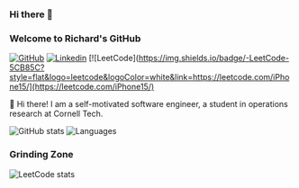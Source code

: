 ### Hi there 👋

<!--
**YueqianMa/yueqianMa** is a ✨ _special_ ✨ repository because its `README.md` (this file) appears on your GitHub profile.

Here are some ideas to get you started:

- 🔭 I’m currently working on ...
- 🌱 I’m currently learning ...
- 👯 I’m looking to collaborate on ...
- 🤔 I’m looking for help with ...
- 💬 Ask me about ...
- 📫 How to reach me: ...
- 😄 Pronouns: ...
- ⚡ Fun fact: ...
-->


### Welcome to Richard's GitHub

[![GitHub](https://img.shields.io/badge/-GitHub-2F2F2F?style=flat&logo=github&logoColor=white&link=https://www.github.com/yueqianma)](https://www.github.com/yueqianma)
[![Linkedin](https://img.shields.io/badge/-LinkedIn-306EA8?style=flat&logo=Linkedin&logoColor=white&link=https://www.linkedin.com/in/yueqian-ma/)](https://www.linkedin.com/in/yueqian-ma/) 
[![LeetCode](https://img.shields.io/badge/-LeetCode-5CB85C?style=flat&logo=leetcode&logoColor=white&link=https://leetcode.com/iPhone15/](https://leetcode.com/iPhone15/)

🔭 Hi there! I am a self-motivated software engineer, a student in operations research at Cornell Tech.

![GitHub stats](https://github-readme-stats.vercel.app/api?username=yueqian-ma&show_icons=true&count_private=true&theme=algolia&custom_title=GitHub%20Stats&include_all_commits=true&hide=issues&hide_title=true&card_width=400)
![Languages](https://github-readme-stats.vercel.app/api/top-langs/?username=yueqian-ma&layout=compact&hide=jupyter%20notebook&theme=algolia&custom_title=Top%20Languages&langs_count=4)

### Grinding Zone

![LeetCode stats](https://leetcard.jacoblin.cool/iPhone15?theme=dark&ext=contest)
